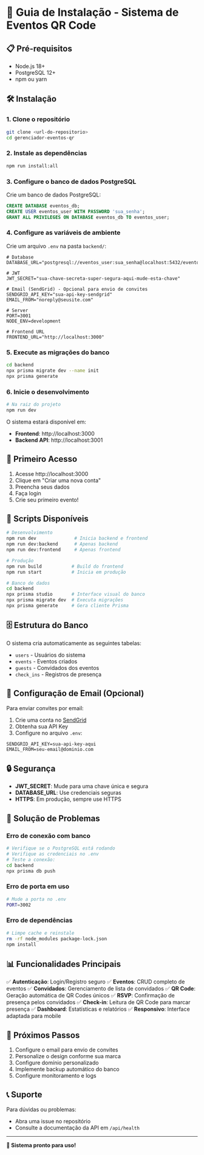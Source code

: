 # 🚀 Guia de Instalação - Sistema de Eventos QR Code

## 📋 Pré-requisitos

- Node.js 18+ 
- PostgreSQL 12+
- npm ou yarn

## 🛠️ Instalação

### 1. Clone o repositório
```bash
git clone <url-do-repositorio>
cd gerenciador-eventos-qr
```

### 2. Instale as dependências
```bash
npm run install:all
```

### 3. Configure o banco de dados PostgreSQL

Crie um banco de dados PostgreSQL:
```sql
CREATE DATABASE eventos_db;
CREATE USER eventos_user WITH PASSWORD 'sua_senha';
GRANT ALL PRIVILEGES ON DATABASE eventos_db TO eventos_user;
```

### 4. Configure as variáveis de ambiente

Crie um arquivo `.env` na pasta `backend/`:
```env
# Database
DATABASE_URL="postgresql://eventos_user:sua_senha@localhost:5432/eventos_db"

# JWT
JWT_SECRET="sua-chave-secreta-super-segura-aqui-mude-esta-chave"

# Email (SendGrid) - Opcional para envio de convites
SENDGRID_API_KEY="sua-api-key-sendgrid"
EMAIL_FROM="noreply@seusite.com"

# Server
PORT=3001
NODE_ENV=development

# Frontend URL
FRONTEND_URL="http://localhost:3000"
```

### 5. Execute as migrações do banco
```bash
cd backend
npx prisma migrate dev --name init
npx prisma generate
```

### 6. Inicie o desenvolvimento
```bash
# Na raiz do projeto
npm run dev
```

O sistema estará disponível em:
- **Frontend**: http://localhost:3000
- **Backend API**: http://localhost:3001

## 📱 Primeiro Acesso

1. Acesse http://localhost:3000
2. Clique em "Criar uma nova conta"
3. Preencha seus dados
4. Faça login
5. Crie seu primeiro evento!

## 🔧 Scripts Disponíveis

```bash
# Desenvolvimento
npm run dev              # Inicia backend e frontend
npm run dev:backend      # Apenas backend
npm run dev:frontend     # Apenas frontend

# Produção
npm run build           # Build do frontend
npm run start           # Inicia em produção

# Banco de dados
cd backend
npx prisma studio       # Interface visual do banco
npx prisma migrate dev  # Executa migrações
npx prisma generate     # Gera cliente Prisma
```

## 🗄️ Estrutura do Banco

O sistema cria automaticamente as seguintes tabelas:
- `users` - Usuários do sistema
- `events` - Eventos criados
- `guests` - Convidados dos eventos
- `check_ins` - Registros de presença

## 📧 Configuração de Email (Opcional)

Para enviar convites por email:

1. Crie uma conta no [SendGrid](https://sendgrid.com/)
2. Obtenha sua API Key
3. Configure no arquivo `.env`:
```env
SENDGRID_API_KEY=sua-api-key-aqui
EMAIL_FROM=seu-email@dominio.com
```

## 🔒 Segurança

- **JWT_SECRET**: Mude para uma chave única e segura
- **DATABASE_URL**: Use credenciais seguras
- **HTTPS**: Em produção, sempre use HTTPS

## 🐛 Solução de Problemas

### Erro de conexão com banco
```bash
# Verifique se o PostgreSQL está rodando
# Verifique as credenciais no .env
# Teste a conexão:
cd backend
npx prisma db push
```

### Erro de porta em uso
```bash
# Mude a porta no .env
PORT=3002
```

### Erro de dependências
```bash
# Limpe cache e reinstale
rm -rf node_modules package-lock.json
npm install
```

## 📊 Funcionalidades Principais

✅ **Autenticação**: Login/Registro seguro
✅ **Eventos**: CRUD completo de eventos
✅ **Convidados**: Gerenciamento de lista de convidados
✅ **QR Code**: Geração automática de QR Codes únicos
✅ **RSVP**: Confirmação de presença pelos convidados
✅ **Check-in**: Leitura de QR Code para marcar presença
✅ **Dashboard**: Estatísticas e relatórios
✅ **Responsivo**: Interface adaptada para mobile

## 🎯 Próximos Passos

1. Configure o email para envio de convites
2. Personalize o design conforme sua marca
3. Configure domínio personalizado
4. Implemente backup automático do banco
5. Configure monitoramento e logs

## 📞 Suporte

Para dúvidas ou problemas:
- Abra uma issue no repositório
- Consulte a documentação da API em `/api/health`

---

**🎉 Sistema pronto para uso!** 